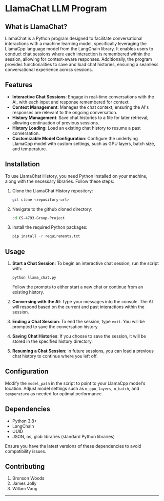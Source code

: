 # LlamaChat LLM Program

## What is LlamaChat?

LlamaChat is a Python program designed to facilitate conversational interactions with a machine learning model, specifically leveraging the LlamaCpp language model from the LangChain library. It enables users to conduct chat sessions where each interaction is remembered within the session, allowing for context-aware responses. Additionally, the program provides functionalities to save and load chat histories, ensuring a seamless conversational experience across sessions.

## Features

- **Interactive Chat Sessions**: Engage in real-time conversations with the AI, with each input and response remembered for context.
- **Context Management**: Manages the chat context, ensuring the AI's responses are relevant to the ongoing conversation.
- **History Management**: Save chat histories to a file for later retrieval, allowing continuation of previous sessions.
- **History Loading**: Load an existing chat history to resume a past conversation.
- **Customizable Model Configuration**: Configure the underlying LlamaCpp model with custom settings, such as GPU layers, batch size, and temperature.

## Installation

To use LlamaChat History, you need Python installed on your machine, along with the necessary libraries. Follow these steps:

1. Clone the LlamaChat History repository:
   ```bash
   git clone <repository-url>
   ```
2. Navigate to the github cloned directory:
   ```bash
   cd CS-4793-Group-Project
   ```
3. Install the required Python packages:
   ```bash
   pip install -r requirements.txt
   ```

## Usage

1. **Start a Chat Session**: To begin an interactive chat session, run the script with:
   ```python
   python llama_chat.py
   ```
   Follow the prompts to either start a new chat or continue from an existing history.

2. **Conversing with the AI**: Type your messages into the console. The AI will respond based on the current and past interactions within the session.

3. **Ending a Chat Session**: To end the session, type `exit`. You will be prompted to save the conversation history.

4. **Saving Chat Histories**: If you choose to save the session, it will be stored in the specified history directory.

5. **Resuming a Chat Session**: In future sessions, you can load a previous chat history to continue where you left off.

## Configuration

Modify the `model_path` in the script to point to your LlamaCpp model's location. Adjust model settings such as `n_gpu_layers`, `n_batch`, and `temperature` as needed for optimal performance.

## Dependencies

- Python 3.8+
- LangChain
- UUID
- JSON, os, glob libraries (standard Python libraries)

Ensure you have the latest versions of these dependencies to avoid compatibility issues.

## Contributing

1. Bronson Woods
2. James Jolly
3. Willam Vang

---
